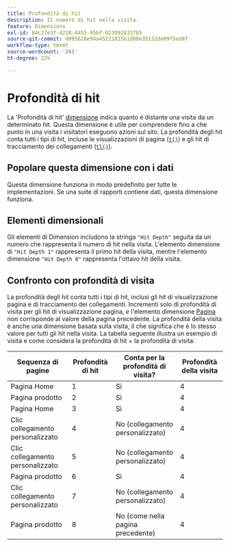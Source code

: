 ```yaml
---
title: Profondità di hit
description: Il numero di hit nella visita.
feature: Dimensions
exl-id: 84c27e3f-4228-4455-95bf-0239928337b5
source-git-commit: d095628e94a45221815b1d08e35132de09f5ed8f
workflow-type: tm+mt
source-wordcount: '261'
ht-degree: 22%

---
```


# Profondità di hit

La &#39;Profondità di hit&#39; [dimensione](overview.md) indica quanto è distante una visita da un determinato hit. Questa dimensione è utile per comprendere fino a che punto in una visita i visitatori eseguono azioni sul sito. La profondità degli hit conta tutti i tipi di hit, incluse le visualizzazioni di pagina ([`t()`](/help/implement/vars/functions/t-method.md)) e gli hit di tracciamento dei collegamenti ([`tl()`](/help/implement/vars/functions/tl-method.md)).

## Popolare questa dimensione con i dati

Questa dimensione funziona in modo predefinito per tutte le implementazioni. Se una suite di rapporti contiene dati, questa dimensione funziona.

## Elementi dimensionali

Gli elementi di Dimension includono la stringa `"Hit Depth"` seguita da un numero che rappresenta il numero di hit nella visita. L&#39;elemento dimensione di `"Hit Depth 1"` rappresenta il primo hit della visita, mentre l&#39;elemento dimensione `"Hit Depth 8"` rappresenta l&#39;ottavo hit della visita.

## Confronto con profondità di visita

La profondità degli hit conta tutti i tipi di hit, inclusi gli hit di visualizzazione pagina e di tracciamento dei collegamenti. Incrementi solo di profondità di visita per gli hit di visualizzazione pagina, _e_ l&#39;elemento dimensione [Pagina](page.md) non corrisponde al valore della pagina precedente. La profondità della visita è anche una dimensione basata sulla visita, il che significa che è lo stesso valore per tutti gli hit nella visita. La tabella seguente illustra un esempio di visita e come considera la profondità di hit + la profondità di visita:

| Sequenza di pagine | Profondità di hit | Conta per la profondità di visita? | Profondità della visita |
| --- | --- | --- | --- |
| Pagina Home | 1 | Sì | 4 |
| Pagina prodotto | 2 | Sì | 4 |
| Pagina Home | 3 | Sì | 4 |
| Clic collegamento personalizzato | 4 | No (collegamento personalizzato) | 4 |
| Clic collegamento personalizzato | 5 | No (collegamento personalizzato) | 4 |
| Pagina prodotto | 6 | Sì | 4 |
| Clic collegamento personalizzato | 7 | No (collegamento personalizzato) | 4 |
| Pagina prodotto | 8 | No (come nella pagina precedente) | 4 |
